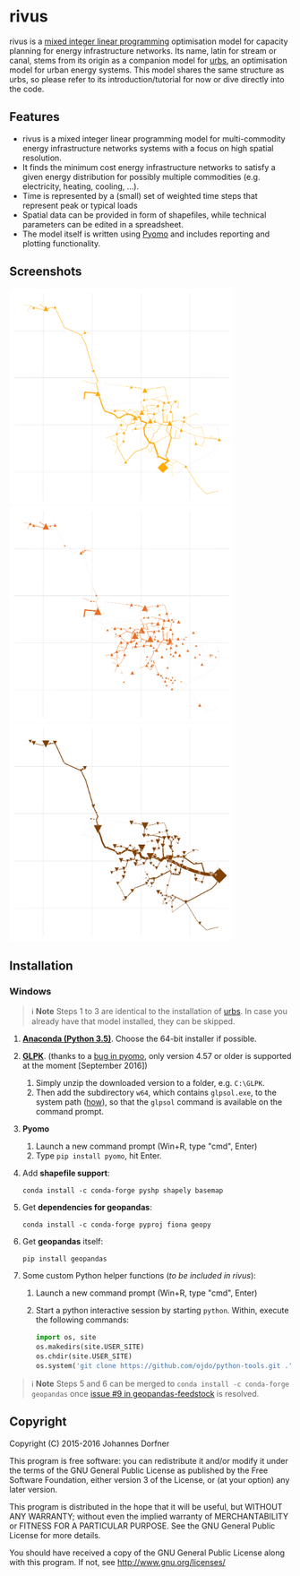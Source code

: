 # rivus

rivus is a [mixed integer linear programming](https://en.wikipedia.org/wiki/Integer_programming) optimisation model for capacity planning for energy infrastructure networks. Its name, latin for stream or canal, stems from its origin as a companion model for [urbs](https://github.com/tum-ens/urbs), an optimisation model for urban energy systems. This model shares the same structure as urbs, so please refer to its introduction/tutorial for now or dive directly into the code.  

## Features

  * rivus is a mixed integer linear programming model for multi-commodity energy infrastructure networks systems with a focus on high spatial resolution.
  * It finds the minimum cost energy infrastructure networks to satisfy a given energy distribution for possibly multiple commodities (e.g. electricity, heating, cooling, ...).
  * Time is represented by a (small) set of weighted time steps that represent peak or typical loads  
  * Spatial data can be provided in form of shapefiles, while technical parameters can be edited in a spreadsheet.
  * The model itself is written using [Pyomo](https://software.sandia.gov/trac/coopr/wiki/Pyomo) and includes reporting and plotting functionality. 

## Screenshots

<a href="doc/img/caps-elec.png"><img src="doc/img/caps-elec.png" alt="Electricity network capacities" style="width:400px"></a>
<a href="doc/img/caps-heat.png"><img src="doc/img/caps-heat.png" alt="Heat network capacities" style="width:400px"></a>
<a href="doc/img/caps-gas.png"><img src="doc/img/caps-gas.png" alt="Gas network capacities" style="width:400px"></a>

## Installation

### Windows

> :information_source: **Note** Steps 1 to 3 are identical to the installation of [urbs](https://github.com/tum-ens/urbs). In case you already have that model installed, they can be skipped.

1. [**Anaconda (Python 3.5)**](http://continuum.io/downloads). Choose the 64-bit installer if possible.
2. [**GLPK**](http://winglpk.sourceforge.net/).  (thanks to a [bug in pyomo](https://software.sandia.gov/trac/pyomo/ticket/4641), only version 4.57 or older is supported at the moment [September 2016])
   1. Simply unzip the downloaded version to a folder, e.g. `C:\GLPK`. 
   1. Then add the subdirectory `w64`, which contains `glpsol.exe`, to the system path ([how](http://geekswithblogs.net/renso/archive/2009/10/21/how-to-set-the-windows-path-in-windows-7.aspx)), so that the `glpsol` command is available on the command prompt.
3. **Pyomo**
   1. Launch a new command prompt (Win+R, type "cmd", Enter)
   2. Type `pip install pyomo`, hit Enter.

4. Add **shapefile support**:
   ```
   conda install -c conda-forge pyshp shapely basemap
   ```

5. Get **dependencies for geopandas**:
   ```
   conda install -c conda-forge pyproj fiona geopy
   ```

6. Get **geopandas** itself:
   ```
   pip install geopandas
   ```
   
7. Some custom Python helper functions (*to be included in rivus*):
   1. Launch a new command prompt (Win+R, type "cmd", Enter)
   2. Start a python interactive session by starting `python`. Within, execute the following commands:

        ```python
        import os, site
        os.makedirs(site.USER_SITE)
        os.chdir(site.USER_SITE)
        os.system('git clone https://github.com/ojdo/python-tools.git .')
        ```

> :information_source: **Note** Steps 5 and 6 can be merged to `conda install -c conda-forge geopandas` once [issue #9 in geopandas-feedstock](https://github.com/conda-forge/geopandas-feedstock/issues/9) is resolved.


## Copyright

Copyright (C) 2015-2016  Johannes Dorfner

This program is free software: you can redistribute it and/or modify
it under the terms of the GNU General Public License as published by
the Free Software Foundation, either version 3 of the License, or
(at your option) any later version.

This program is distributed in the hope that it will be useful,
but WITHOUT ANY WARRANTY; without even the implied warranty of
MERCHANTABILITY or FITNESS FOR A PARTICULAR PURPOSE.  See the
GNU General Public License for more details.

You should have received a copy of the GNU General Public License
along with this program.  If not, see <http://www.gnu.org/licenses/>

